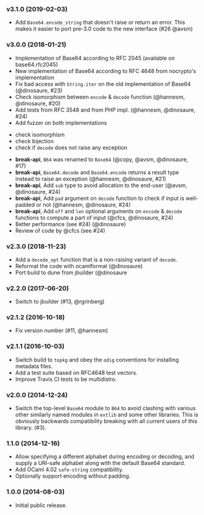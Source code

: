 ### v3.1.0 (2019-02-03)

* Add `Base64.encode_string` that doesn't raise or return an error.
  This makes it easier to port pre-3.0 code to the new interface (#26 @avsm)

### v3.0.0 (2018-01-21)

* Implementation of Base64 according to RFC 2045 (available on base64.rfc2045)
* New implementation of Base64 according to RFC 4648 from nocrypto's implementation
* Fix bad access with `String.iter` on the old implementation of Base64 (@dinosaure, #23)
* Check isomorphism between `encode` & `decode` function (@hannesm, @dinosaure, #20)
* Add tests from RFC 3548 and from PHP impl. (@hannesm, @dinosaure, #24)
* Add fuzzer on both implementations
 - check isomorphism
 - check bijection
 - check if `decode` does not raise any exception
* __break-api__, `B64` was renamed to `Base64` (@copy, @avsm, @dinosaure, #17)
* __break-api__, `Base64.decode` and `Base64.encode` returns a result type instead to raise an exception (@hannesm, @dinosaure, #21)
* __break-api__, Add `sub` type to avoid allocation to the end-user (@avsm, @dinosaure, #24)
* __break-api__, Add `pad` argument on `decode` function to check if input is well-padded or not (@hannesm, @dinosaure, #24)
* __break-api__, Add `off` and `len` optional arguments on `encode` & `decode` functions to compute a part of input (@cfcs, @dinosaure, #24)
* Better performance (see #24) (@dinosaure)
* Review of code by @cfcs (see #24)

### v2.3.0 (2018-11-23)

* Add a `decode_opt` function that is a non-raising variant of `decode`.
* Reformat the code with ocamlformat (@dinosaure)
* Port build to dune from jbuilder (@dinosaure

### v2.2.0 (2017-06-20)

* Switch to jbuilder (#13, @rgrinberg)

### v2.1.2 (2016-10-18)

* Fix version number (#11, @hannesm)

### v2.1.1 (2016-10-03)

* Switch build to `topkg` and obey the `odig` conventions
  for installing metadata files.
* Add a test suite based on RFC4648 test vectors.
* Improve Travis CI tests to be multidistro.

### v2.0.0 (2014-12-24)

* Switch the top-level `Base64` module to `B64` to avoid
  clashing with various other similarly named modules in
  `extlib` and some other libraries.  This is obviously
  backwards compatibility breaking with all current users
  of this library. (#3).

### 1.1.0 (2014-12-16)

* Allow specifying a different alphabet during encoding or
  decoding, and supply a URI-safe alphabet along with the
  default Base64 standard.
* Add OCaml 4.02 `safe-string` compatibility.
* Optionally support encoding without padding.

### 1.0.0 (2014-08-03)

* Initial public release.
